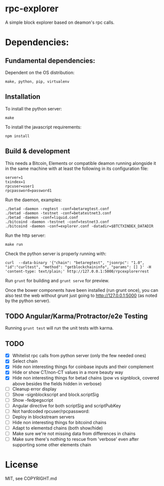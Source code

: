 # rpc-explorer

A simple block explorer based on deamon's rpc calls.

# Dependencies:

## Fundamental dependencies:

Dependent on the OS distribution:

```
make, python, pip, virtualenv
```

## Installation

To install the python server:

```
make
```

To install the javascript requirements:

```
npm install
```

## Build & development

This needs a Bitcoin, Elements or compatible deamon running alongside
it in the same machine with at least the following in its
configuration file:

```
server=1
txindex=1
rpcuser=user1
rpcpassword=password1
```

Run the daemon, examples:
```
./betad -daemon -regtest -conf=betaregtest.conf
./betad -daemon -testnet -conf=betatestnet3.conf
./betad -daemon -conf=liquid.conf
./bitcoind -daemon -testnet -conf=testnet3.conf
./bitcoind -daemon -conf=explorer.conf -datadir=$BTCTXINDEX_DATADIR
```

Run the http server:

```
make run
```

Check the python server is properly running with:

```
curl  --data-binary '{"chain": "betaregtest", "jsonrpc": "1.0", "id":"curltest", "method": "getblockchaininfo", "params": [] }' -H 'content-type: text/plain;' http://127.0.0.1:5000/rpcexplorerrest
```

Run `grunt` for building and `grunt serve` for preview.

Once the bower components have been installed (run grunt once), you can also test the web
without grunt just going to http://127.0.0.1:5000 (as noted by the python server).

## TODO Angular/Karma/Protractor/e2e Testing

Running `grunt test` will run the unit tests with karma.

## TODO

- [x] Whitelist rpc calls from python server (only the few needed ones)
- [x] Select chain
- [x] Hide non interesting things for coinbase inputs and their complement
- [x] Hide or show CT/non-CT values in a more beauty way
- [x] Hide non interesting things for betad chains (pow vs signblock, covered above besides the fields hidden in verbose)
- [ ] Cleanup error display
- [ ] Show -signblockscript and block.scriptSig
- [ ] Show -fedpegscript
- [ ] Angular directive for both scriptSig and scriptPubKey
- [ ] Not hardcoded rpcuser/rpcpassword:
- [ ] Deploy in blockstream servers
- [ ] Hide non interesting things for bitcoind chains
- [ ] Adapt to elementsd chains (both show/hide)
- [ ] Make sure we're not missing data from differences in chains
- [ ] Make sure there's nothing to rescue from 'verbose' even after supporting some other elements chain

# License

MIT, see COPYRIGHT.md
